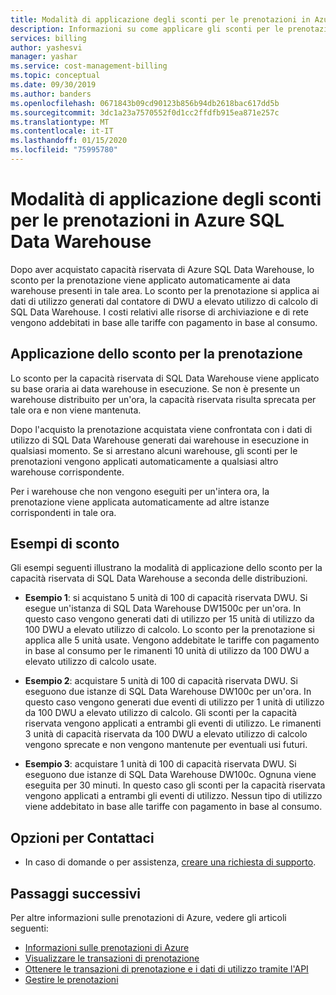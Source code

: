 ```yaml
---
title: Modalità di applicazione degli sconti per le prenotazioni in Azure SQL Data Warehouse | Microsoft Docs
description: Informazioni su come applicare gli sconti per le prenotazioni in Azure SQL Data Warehouse per risparmiare denaro.
services: billing
author: yashesvi
manager: yashar
ms.service: cost-management-billing
ms.topic: conceptual
ms.date: 09/30/2019
ms.author: banders
ms.openlocfilehash: 0671843b09cd90123b856b94db2618bac617dd5b
ms.sourcegitcommit: 3dc1a23a7570552f0d1cc2ffdfb915ea871e257c
ms.translationtype: MT
ms.contentlocale: it-IT
ms.lasthandoff: 01/15/2020
ms.locfileid: "75995780"
---
```

# <a name="how-reservation-discounts-apply-to-azure-sql-data-warehouse"></a>Modalità di applicazione degli sconti per le prenotazioni in Azure SQL Data Warehouse

Dopo aver acquistato capacità riservata di Azure SQL Data Warehouse, lo sconto per la prenotazione viene applicato automaticamente ai data warehouse presenti in tale area. Lo sconto per la prenotazione si applica ai dati di utilizzo generati dal contatore di DWU a elevato utilizzo di calcolo di SQL Data Warehouse. I costi relativi alle risorse di archiviazione e di rete vengono addebitati in base alle tariffe con pagamento in base al consumo.

## <a name="reservation-discount-application"></a>Applicazione dello sconto per la prenotazione

Lo sconto per la capacità riservata di SQL Data Warehouse viene applicato su base oraria ai data warehouse in esecuzione. Se non è presente un warehouse distribuito per un'ora, la capacità riservata risulta sprecata per tale ora e non viene mantenuta.

Dopo l'acquisto la prenotazione acquistata viene confrontata con i dati di utilizzo di SQL Data Warehouse generati dai warehouse in esecuzione in qualsiasi momento. Se si arrestano alcuni warehouse, gli sconti per le prenotazioni vengono applicati automaticamente a qualsiasi altro warehouse corrispondente.

Per i warehouse che non vengono eseguiti per un'intera ora, la prenotazione viene applicata automaticamente ad altre istanze corrispondenti in tale ora.

## <a name="discount-examples"></a>Esempi di sconto

Gli esempi seguenti illustrano la modalità di applicazione dello sconto per la capacità riservata di SQL Data Warehouse a seconda delle distribuzioni.

- **Esempio 1**: si acquistano 5 unità di 100 di capacità riservata DWU. Si esegue un'istanza di SQL Data Warehouse DW1500c per un'ora. In questo caso vengono generati dati di utilizzo per 15 unità di utilizzo da 100 DWU a elevato utilizzo di calcolo. Lo sconto per la prenotazione si applica alle 5 unità usate. Vengono addebitate le tariffe con pagamento in base al consumo per le rimanenti 10 unità di utilizzo da 100 DWU a elevato utilizzo di calcolo usate.

- **Esempio 2**: acquistare 5 unità di 100 di capacità riservata DWU. Si eseguono due istanze di SQL Data Warehouse DW100c per un'ora. In questo caso vengono generati due eventi di utilizzo per 1 unità di utilizzo da 100 DWU a elevato utilizzo di calcolo. Gli sconti per la capacità riservata vengono applicati a entrambi gli eventi di utilizzo. Le rimanenti 3 unità di capacità riservata da 100 DWU a elevato utilizzo di calcolo vengono sprecate e non vengono mantenute per eventuali usi futuri.

- **Esempio 3**: acquistare 1 unità di 100 di capacità riservata DWU. Si eseguono due istanze di SQL Data Warehouse DW100c. Ognuna viene eseguita per 30 minuti. In questo caso gli sconti per la capacità riservata vengono applicati a entrambi gli eventi di utilizzo. Nessun tipo di utilizzo viene addebitato in base alle tariffe con pagamento in base al consumo.

## <a name="need-help-contact-us"></a>Opzioni per Contattaci

- In caso di domande o per assistenza, [creare una richiesta di supporto](https://go.microsoft.com/fwlink/?linkid=2083458).

## <a name="next-steps"></a>Passaggi successivi

Per altre informazioni sulle prenotazioni di Azure, vedere gli articoli seguenti:

- [Informazioni sulle prenotazioni di Azure](save-compute-costs-reservations.md)
- [Visualizzare le transazioni di prenotazione](view-reservations.md)
- [Ottenere le transazioni di prenotazione e i dati di utilizzo tramite l'API](reservation-apis.md)
- [Gestire le prenotazioni](manage-reserved-vm-instance.md)
